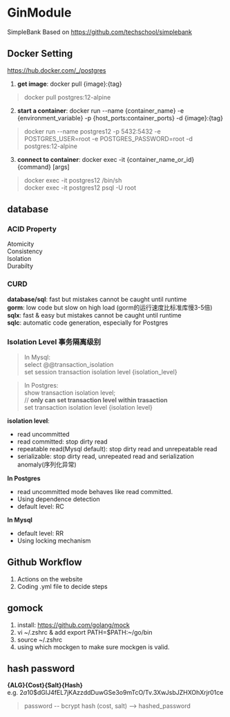 # GinModule
SimpleBank Based on https://github.com/techschool/simplebank
## Docker Setting
https://hub.docker.com/_/postgres
1. **get image**: docker pull {image}:{tag}  
> docker pull postgres:12-alpine 
2. **start a container**: docker run --name {container_name} -e {environment_variable} -p {host_ports:container_ports} -d {image}:{tag}
> docker run --name postgres12 -p 5432:5432 -e POSTGRES_USER=root -e POSTGRES_PASSWORD=root -d postgres:12-alpine
3. **connect to container**: docker exec -it {container_name_or_id} {command} [args]
> docker exec -it postgres12 /bin/sh  
> docker exec -it postgres12 psql -U root

## database 

### ACID Property
Atomicity  
Consistency  
Isolation  
Durabilty

### CURD
**database/sql**: fast but mistakes cannot be caught until runtime  
**gorm**: low code but slow on high load (gorm的运行速度比标准库慢3-5倍)  
**sqlx**: fast & easy but mistakes cannot be caught until runtime  
**sqlc**: automatic code generation, especially for Postgres

### Isolation Level 事务隔离级别
> In Mysql:   
> select @@transaction_isolation  
> set session transaction isolation level {isolation_level}  

> In Postgres:  
> show transaction isolation level;  
> // **only can set transaction level within trasaction**  
> set transaction isolation level {isolation level}

**isolation level**:  
- read uncommitted  
- read committed: stop dirty read  
- repeatable read(Mysql default): stop dirty read and unrepeatable read  
- serializable: stop dirty read, unrepeated read and serialization anomaly(序列化异常)

**In Postgres**
- read uncommitted mode behaves like read committed. 
- Using dependence detection  
- default level: RC

**In Mysql**  
- default level: RR
- Using locking mechanism  

## Github Workflow

1. Actions on the website
2. Coding .yml file to decide steps

## gomock
1. install: https://github.com/golang/mock
2. vi ~/.zshrc & add export PATH=$PATH:~/go/bin
3. source ~/.zshrc
4. using which mockgen to make sure mockgen is valid.

## hash password
**{ALG}{Cost}{Salt}{Hash}**  
e.g. $2a$10$dGIJ4fEL7jKAzzddDuwGSe3o9mTcO/Tv.3XwJsbJZHXOhXrjr01ce
> password -- bcrypt hash (cost, salt) --> hashed_password
